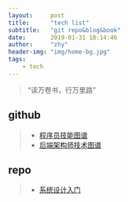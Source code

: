 ```yaml
---
layout:     post
title:      "tech list"
subtitle:   "git repo&blog&book"
date:       2019-01-31 18:14:46
author:     "zhy"
header-img: "img/home-bg.jpg"
tags:
    - tech
---
```


> “读万卷书，行万里路”

## github

>* [程序员技能图谱](https://github.com/TeamStuQ/skill-map/blob/master/README.md)	
>* [后端架构师技术图谱](https://github.com/xingshaocheng/architect-awesome)

## repo

>* [系统设计入门](https://github.com/donnemartin/system-design-primer)
